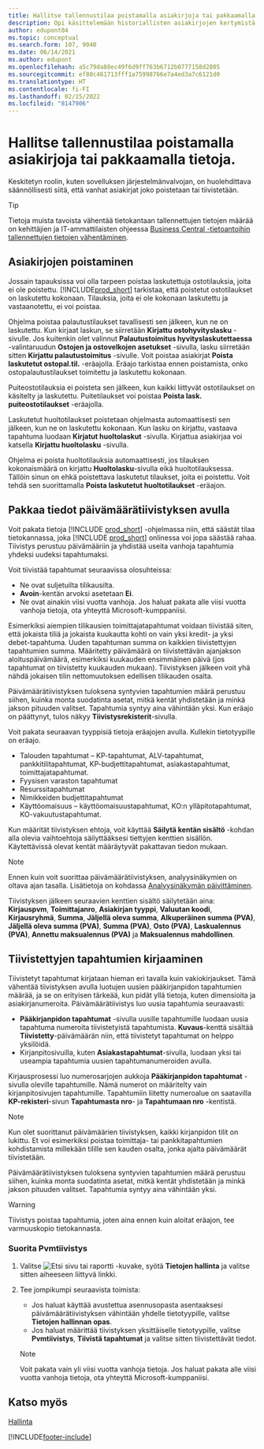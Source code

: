 ```yaml
---
title: Hallitse tallennustilaa poistamalla asiakirjoja tai pakkaamalla tietoja.
description: Opi käsittelemään historiallisten asiakirjojen kertymistä (ja vähentämään tietokantaan tallennettujen tietojen määrää) poistamalla tai pakkaamalla ne.
author: edupont04
ms.topic: conceptual
ms.search.form: 107, 9040
ms.date: 06/14/2021
ms.author: edupont
ms.openlocfilehash: a5c79da88ec49f6d9ff763b6712b0777158d2805
ms.sourcegitcommit: ef80c461713fff1a75998766e7a4ed3a7c6121d0
ms.translationtype: HT
ms.contentlocale: fi-FI
ms.lasthandoff: 02/15/2022
ms.locfileid: "8147906"
---
```

# <a name="manage-storage-by-deleting-documents-or-compressing-data"></a>Hallitse tallennustilaa poistamalla asiakirjoja tai pakkaamalla tietoja.

Keskitetyn roolin, kuten sovelluksen järjestelmänvalvojan, on huolehdittava säännöllisesti siitä, että vanhat asiakirjat joko poistetaan tai tiivistetään.  

> [!TIP]
> Tietoja muista tavoista vähentää tietokantaan tallennettujen tietojen määrää on kehittäjien ja IT-ammattilaisten ohjeessa [Business Central -tietoantoihin tallennettujen tietojen vähentäminen](/dynamics365/business-central/dev-itpro/administration/database-reduce-data).

## <a name="delete-documents"></a>Asiakirjojen poistaminen

Jossain tapauksissa voi olla tarpeen poistaa laskutettuja ostotilauksia, joita ei ole poistettu. [!INCLUDE[prod_short](includes/prod_short.md)] tarkistaa, että poistetut ostotilaukset on laskutettu kokonaan. Tilauksia, joita ei ole kokonaan laskutettu ja vastaanotettu, ei voi poistaa.  

Ohjelma poistaa palautustilaukset tavallisesti sen jälkeen, kun ne on laskutettu. Kun kirjaat laskun, se siirretään **Kirjattu ostohyvityslasku** -sivulle. Jos kuitenkin olet valinnut **Palautustoimitus hyvityslaskutettaessa** -valintaruudun **Ostojen ja ostovelkojen asetukset** -sivulla, lasku siirretään sitten **Kirjattu palautustoimitus** -sivulle. Voit poistaa asiakirjat **Poista laskutetut ostopal.til.** -eräajolla. Eräajo tarkistaa ennen poistamista, onko ostopalautustilaukset toimitettu ja laskutettu kokonaan.  

Puiteostotilauksia ei poisteta sen jälkeen, kun kaikki liittyvät ostotilaukset on käsitelty ja laskutettu. Puitetilaukset voi poistaa **Poista lask. puiteostotilaukset** -eräajolla.  

Laskutetut huoltotilaukset poistetaan ohjelmasta automaattisesti sen jälkeen, kun ne on laskutettu kokonaan. Kun lasku on kirjattu, vastaava tapahtuma luodaan **Kirjatut huoltolaskut** -sivulla. Kirjattua asiakirjaa voi katsella **Kirjattu huoltolasku** -sivulla.  

Ohjelma ei poista huoltotilauksia automaattisesti, jos tilauksen kokonaismäärä on kirjattu **Huoltolasku**-sivulla eikä huoltotilauksessa. Tällöin sinun on ehkä poistettava laskutetut tilaukset, joita ei poistettu. Voit tehdä sen suorittamalla **Poista laskutetut huoltotilaukset** -eräajon.  

## <a name="compress-data-with-date-compression"></a>Pakkaa tiedot päivämäärätiivistyksen avulla

Voit pakata tietoja [!INCLUDE [prod_short](includes/prod_short.md)] -ohjelmassa niin, että säästät tilaa tietokannassa, joka [!INCLUDE [prod_short](includes/prod_short.md)] onlinessa voi jopa säästää rahaa. Tiivistys perustuu päivämääriin ja yhdistää useita vanhoja tapahtumia yhdeksi uudeksi tapahtumaksi. 

Voit tiivistää tapahtumat seuraavissa olosuhteissa:

* Ne ovat suljetuilta tilikausilta.
* **Avoin**-kentän arvoksi asetetaan **Ei**. 
* Ne ovat ainakin viisi vuotta vanhoja. Jos haluat pakata alle viisi vuotta vanhoja tietoja, ota yhteyttä Microsoft-kumppaniisi.

Esimerkiksi aiempien tilikausien toimittajatapahtumat voidaan tiivistää siten, että jokaista tiliä ja jokaista kuukautta kohti on vain yksi kredit- ja yksi debet-tapahtuma. Uuden tapahtuman summa on kaikkien tiivistettyjen tapahtumien summa. Määritetty päivämäärä on tiivistettävän ajanjakson aloituspäivämäärä, esimerkiksi kuukauden ensimmäinen päivä (jos tapahtumat on tiivistetty kuukauden mukaan). Tiivistyksen jälkeen voit yhä nähdä jokaisen tilin nettomuutoksen edellisen tilikauden osalta.

Päivämäärätiivistyksen tuloksena syntyvien tapahtumien määrä perustuu siihen, kuinka monta suodatinta asetat, mitkä kentät yhdistetään ja minkä jakson pituuden valitset. Tapahtumia syntyy aina vähintään yksi. Kun eräajo on päättynyt, tulos näkyy **Tiivistysrekisterit**-sivulla.

Voit pakata seuraavan tyyppisiä tietoja eräajojen avulla. Kullekin tietotyypille on eräajo.

* Talouden tapahtumat – KP-tapahtumat, ALV-tapahtumat, pankkitilitapahtumat, KP-budjettitapahtumat, asiakastapahtumat, toimittajatapahtumat.
* Fyysisen varaston tapahtumat 
* Resurssitapahtumat
* Nimikkeiden budjettitapahtumat
* Käyttöomaisuus – käyttöomaisuustapahtumat, KO:n ylläpitotapahtumat, KO-vakuutustapahtumat.

Kun määrität tiivistyksen ehtoja, voit käyttää **Säilytä kentän sisältö** -kohdan alla olevia vaihtoehtoja säilyttääksesi tiettyjen kenttien sisällön. Käytettävissä olevat kentät määräytyvät pakattavan tiedon mukaan.

> [!NOTE]
> Ennen kuin voit suorittaa päivämäärätiivistyksen, analyysinäkymien on oltava ajan tasalla. Lisätietoja on kohdassa [Analyysinäkymän päivittäminen](bi-how-analyze-data-dimension.md#to-update-an-analysis-view).

Tiivistyksen jälkeen seuraavien kenttien sisältö säilytetään aina: **Kirjauspvm**, **Toimittajanro**, **Asiakirjan tyyppi**, **Valuutan koodi**, **Kirjausryhmä**, **Summa**, **Jäljellä oleva summa**, **Alkuperäinen summa (PVA)**, **Jäljellä oleva summa (PVA)**, **Summa (PVA)**, **Osto (PVA)**, **Laskualennus (PVA)**, **Annettu maksualennus (PVA)** ja **Maksualennus mahdollinen**.

## <a name="posting-compressed-entries"></a>Tiivistettyjen tapahtumien kirjaaminen
Tiivistetyt tapahtumat kirjataan hieman eri tavalla kuin vakiokirjaukset. Tämä vähentää tiivistyksen avulla luotujen uusien pääkirjanpidon tapahtumien määrää, ja se on erityisen tärkeää, kun pidät yllä tietoja, kuten dimensioita ja asiakirjanumeroita. Päivämäärätiivistys luo uusia tapahtumia seuraavasti:
* **Pääkirjanpidon tapahtumat** -sivulla uusille tapahtumille luodaan uusia tapahtuma numeroita tiivistetyistä tapahtumista. **Kuvaus**-kenttä sisältää **Tiivistetty**-päivämäärän niin, että tiivistetyt tapahtumat on helppo yksilöidä. 
* Kirjanpitosivuilla, kuten **Asiakastapahtumat**-sivulla, luodaan yksi tai useampia tapahtumia uusien tapahtumanumeroiden avulla. 

Kirjausprosessi luo numerosarjojen aukkoja **Pääkirjanpidon tapahtumat** -sivulla oleville tapahtumille. Nämä numerot on määritelty vain kirjanpitosivujen tapahtumille. Tapahtumiin liitetty numeroalue on saatavilla **KP-rekisteri**-sivun **Tapahtumasta nro**- ja **Tapahtumaan nro** -kentistä. 

> [!NOTE]
> Kun olet suorittanut päivämäärien tiivistyksen, kaikki kirjanpidon tilit on lukittu. Et voi esimerkiksi poistaa toimittaja- tai pankkitapahtumien kohdistamista millekään tilille sen kauden osalta, jonka ajalta päivämäärät tiivistetään.

Päivämäärätiivistyksen tuloksena syntyvien tapahtumien määrä perustuu siihen, kuinka monta suodatinta asetat, mitkä kentät yhdistetään ja minkä jakson pituuden valitset. Tapahtumia syntyy aina vähintään yksi. 

> [!WARNING]
> Tiivistys poistaa tapahtumia, joten aina ennen kuin aloitat eräajon, tee varmuuskopio tietokannasta.

### <a name="to-run-a-date-compression"></a>Suorita Pvmtiivistys
1. Valitse ![Etsi sivu tai raportti](media/ui-search/search_small.png "Etsi sivua tai raporttia -kuvake") -kuvake, syötä **Tietojen hallinta** ja valitse sitten aiheeseen liittyvä linkki.
2. Tee jompikumpi seuraavista toimista:
    * Jos haluat käyttää avustettua asennusopasta asentaaksesi päivämäärätiivistyksen vähintään yhdelle tietotyypille, valitse **Tietojen hallinnan opas**.
    * Jos haluat määrittää tiivistyksen yksittäiselle tietotyypille, valitse **Pvmtiivistys**, **Tiivistä tapahtumat** ja valitse sitten tiivistettävät tiedot.

   > [!NOTE]
   > Voit pakata vain yli viisi vuotta vanhoja tietoja. Jos haluat pakata alle viisi vuotta vanhoja tietoja, ota yhteyttä Microsoft-kumppaniisi.

## <a name="see-also"></a>Katso myös

[Hallinta](admin-setup-and-administration.md)  


[!INCLUDE[footer-include](includes/footer-banner.md)]